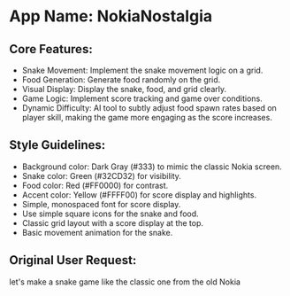 # **App Name**: NokiaNostalgia

## Core Features:

- Snake Movement: Implement the snake movement logic on a grid.
- Food Generation: Generate food randomly on the grid.
- Visual Display: Display the snake, food, and grid clearly.
- Game Logic: Implement score tracking and game over conditions.
- Dynamic Difficulty: AI tool to subtly adjust food spawn rates based on player skill, making the game more engaging as the score increases.

## Style Guidelines:

- Background color: Dark Gray (#333) to mimic the classic Nokia screen.
- Snake color: Green (#32CD32) for visibility.
- Food color: Red (#FF0000) for contrast.
- Accent color: Yellow (#FFFF00) for score display and highlights.
- Simple, monospaced font for score display.
- Use simple square icons for the snake and food.
- Classic grid layout with a score display at the top.
- Basic movement animation for the snake.

## Original User Request:
let's make a snake game like the classic one from the old Nokia
  